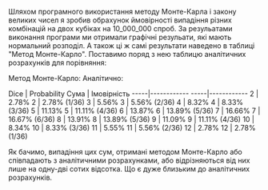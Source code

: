 Шляхом програмного використання методу Монте-Карла і закону великих чисел я зробив обрахунок ймовірності випадіння різних комбінацій на двох кубіках на 10_000_000 спроб.
За резульатами виконання програми ми отримали графічні резульати, які мають нормальний розподіл.
А також ці ж самі результати наведено в таблиці "Метод Монте-Карло". 
Поставимо поряд з нею таблицю аналітичних розрахунків для порівняння:

Метод Монте-Карло:          Аналітично:

Dice | Probability          Сума |  Імовірність
-----|------------          -----|------------
2    | 2.78%                2	 |  2.78% (1/36)
3    | 5.56%                3    |  5.56% (2/36)
4    | 8.32%                4    |  8.33% (3/36)
5    | 11.13%               5    |  11.11% (4/36)
6    | 13.87%               6    |  13.89% (5/36)
7    | 16.66%               7    |  16.67% (6/36)
8    | 13.91%               8    |  13.89% (5/36)
9    | 11.09%               9    |  11.11% (4/36)
10   | 8.34%               10    |  8.33% (3/36)
11   | 5.55%               11    |  5.56% (2/36)
12   | 2.78%               12    |  2.78% (1/36)

Як бачимо, випадіння цих сум, отримані методом Монте-Карло або співпадають з аналітичними розрахунками, або відрізняються від них лише на одну-дві сотих відсотка.
Що є дуже близьким до аналітичних розрахунків.